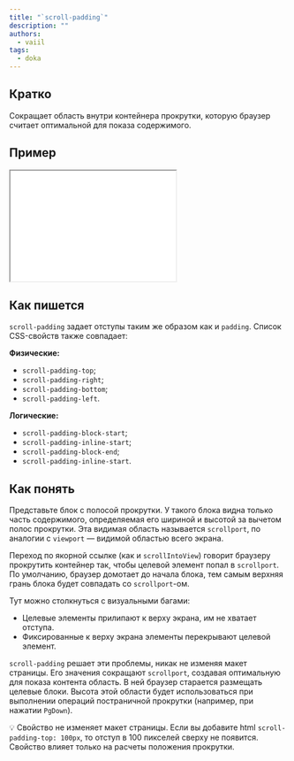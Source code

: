 ```yaml
---
title: "`scroll-padding`"
description: ""
authors:
  - vaiil
tags:
  - doka
---
```


## Кратко

Сокращает область внутри контейнера прокрутки, которую браузер считает оптимальной для показа содержимого.

## Пример

<iframe title="Отступ при прокрутке к якорю" src="demos/anchor-offset/" height="200" sandbox></iframe>

## Как пишется

`scroll-padding` задает отступы таким же образом как и `padding`. Список CSS-свойств также совпадает:

**Физические:**

- `scroll-padding-top`;
- `scroll-padding-right`;
- `scroll-padding-bottom`;
- `scroll-padding-left`.

**Логические:**

- `scroll-padding-block-start`;
- `scroll-padding-inline-start`;
- `scroll-padding-block-end`;
- `scroll-padding-inline-start`.

## Как понять

Представьте блок с полосой прокрутки. У такого блока видна только часть содержимого, определяемая его шириной и высотой за вычетом полос прокрутки. Эта видимая область называется `scrollport`, по аналогии с `viewport` — видимой областью всего экрана.

Переход по якорной ссылке (как и `scrollIntoView`) говорит браузеру прокрутить контейнер так, чтобы целевой элемент попал в `scrollport`. По умолчанию, браузер домотает до начала блока, тем самым верхняя грань блока будет совпадать со `scrollport`-ом.

Тут можно столкнуться с визуальными багами:

- Целевые элементы прилипают к верху экрана, им не хватает отступа.
- Фиксированные к верху экрана элементы перекрывают целевой элемент.

`scroll-padding` решает эти проблемы, никак не изменяя макет страницы. Его значения сокращают `scrollport`, создавая оптимальную для показа контента область. В ней браузер старается размещать целевые блоки. Высота этой области будет использоваться при выполнении операций постраничной прокрутки (например, при нажатии `PgDown`).

<aside>

💡 Свойство не изменяет макет страницы. Если вы добавите html `scroll-padding-top: 100px`, то отступ в 100 пикселей сверху не появится. Свойство влияет только на расчеты положения прокрутки.

</aside>

